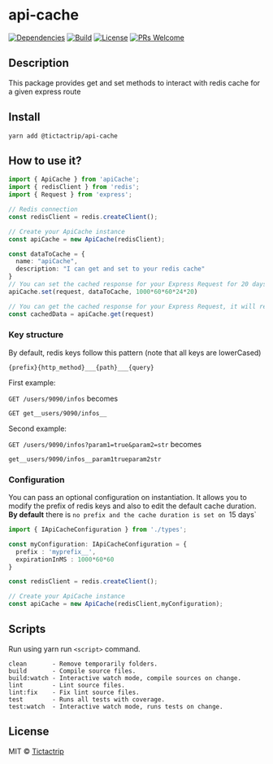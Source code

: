 # api-cache

[![Dependencies][dependencies-badge]][dependencies]
[![Build][build-badge]][build]
[![License][license-badge]][license]
[![PRs Welcome][prs-badge]][prs]

## Description

This package provides get and set methods to interact with redis cache for a given express route

## Install

```
yarn add @tictactrip/api-cache
```

## How to use it?

```ts
import { ApiCache } from 'apiCache';
import { redisClient } from 'redis';
import { Request } from 'express';

// Redis connection
const redisClient = redis.createClient();

// Create your ApiCache instance
const apiCache = new ApiCache(redisClient);

const dataToCache = { 
  name: "apiCache",
  description: "I can get and set to your redis cache"
}
// You can set the cached response for your Express Request for 20 days
apiCache.set(request, dataToCache, 1000*60*60*24*20)

// You can get the cached response for your Express Request, it will return null if no resposne is cached.
const cachedData = apiCache.get(request)

```

### Key structure

By default, redis keys follow this pattern (note that all keys are lowerCased)

```
{prefix}{http_method}___{path}___{query}
```


First example:

`GET /users/9090/infos` becomes 
```
GET get__users/9090/infos__
```


Second example:

`GET /users/9090/infos?param1=true&param2=str` becomes
```
get__users/9090/infos__param1trueparam2str
```

### Configuration

You can pass an optional configuration on instantiation. It allows you to modify the prefix of redis keys and also to edit the default cache duration.
**By default** there is `no prefix and the cache duration is set on `15 days`

```ts
import { IApiCacheConfiguration } from './types';

const myConfiguration: IApiCacheConfiguration = {
  prefix : 'myprefix__',
  expirationInMS : 1000*60*60
}

const redisClient = redis.createClient();

// Create your ApiCache instance
const apiCache = new ApiCache(redisClient,myConfiguration);
```

## Scripts

Run using yarn run `<script>` command.

    clean       - Remove temporarily folders.
    build       - Compile source files.
    build:watch - Interactive watch mode, compile sources on change.
    lint        - Lint source files.
    lint:fix    - Fix lint source files.
    test        - Runs all tests with coverage.
    test:watch  - Interactive watch mode, runs tests on change.

## License

MIT © [Tictactrip](https://www.tictactrip.eu)

[dependencies-badge]: https://img.shields.io/david/tictactrip/api-cache
[dependencies]: https://img.shields.io/david/tictactrip/api-cache
[build-badge]: https://github.com/tictactrip/api-cache/workflows/Test/badge.svg
[build]: https://github.com/tictactrip/api-cache/actions?query=workflow%3ATest+branch%3Amaster
[license-badge]: https://img.shields.io/badge/license-MIT-blue.svg?style=flat-square
[license]: https://github.com/tictactrip/api-cache/blob/master/LICENSE
[prs-badge]: https://img.shields.io/badge/PRs-welcome-brightgreen.svg?style=flat-square
[prs]: http://makeapullrequest.com
